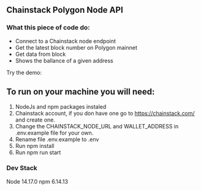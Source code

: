 ## Chainstack Polygon Node API 
### What this piece of code do:
- Connect to a Chainstack node endpoint
- Get the latest block number on Polygon mainnet
- Get data from block
- Shows the ballance of a given address

Try the demo:

## To run on your machine you will need: 
1. NodeJs and npm packages instaled
2. Chainstack account, if you don have one go to https://chainstack.com/ and create one.
3. Change the CHAINSTACK_NODE_URL and WALLET_ADDRESS in .env.example file for your own.
4. Rename file .env.example to .env
5. Run npm install
6. Run npm run start


### Dev Stack
Node 14.17.0
npm 6.14.13